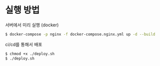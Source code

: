 # 실행 방법

서버에서 미리 실행 (docker)

```bash
$ docker-compose -p nginx -f docker-compose.nginx.yml up -d --build
```

ci/cd를 통해서 배포

```bash
$ chmod +x ./deploy.sh
$ ./deploy.sh
```
